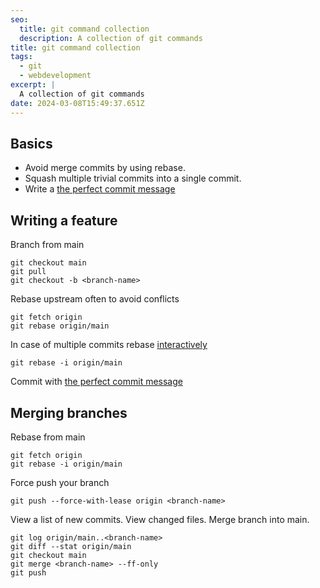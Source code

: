 ```yaml
---
seo:
  title: git command collection
  description: A collection of git commands
title: git command collection
tags:
  - git
  - webdevelopment
excerpt: |
  A collection of git commands
date: 2024-03-08T15:49:37.651Z
---
```


## Basics

- Avoid merge commits by using rebase.
- Squash multiple trivial commits into a single commit.
- Write
  a [the perfect commit message](https://www.nerdfish.be/blog/2022/02/writing-the-perfect-git-commit-message/)

## Writing a feature

Branch from main

```
git checkout main
git pull
git checkout -b <branch-name>
```

Rebase upstream often to avoid conflicts

```
git fetch origin
git rebase origin/main
```

In case of multiple commits rebase
[interactively](https://help.github.com/articles/about-git-rebase/)

```
git rebase -i origin/main
```

Commit with
[the perfect commit message](https://www.nerdfish.be/blog/2022/02/writing-the-perfect-git-commit-message/)

## Merging branches

Rebase from main

```
git fetch origin
git rebase -i origin/main
```

Force push your branch

```
git push --force-with-lease origin <branch-name>
```

View a list of new commits. View changed files. Merge branch into main.

```
git log origin/main..<branch-name>
git diff --stat origin/main
git checkout main
git merge <branch-name> --ff-only
git push
```
